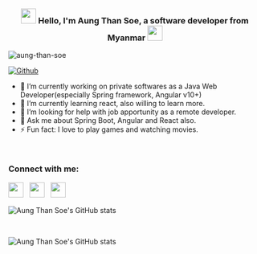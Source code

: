  <h3 align="center"><img src="https://raw.githubusercontent.com/MartinHeinz/MartinHeinz/master/wave.gif" width="30px"> Hello, I'm Aung Than Soe, a software developer from Myanmar
<img src="https://raw.githubusercontent.com/MartinHeinz/MartinHeinz/master/wave.gif" width="30px"></h3>


<p align="left">
 <img src="https://komarev.com/ghpvc/?username=aung-than-soe&label=Profile%20views&color=0e75b6&style=flat" alt="aung-than-soe"/>
 
 [![Github](https://img.shields.io/github/followers/aung-than-soe?label=Follow&style=social)](https://github.com/aung-than-soe)
</p>

- 🔭 I’m currently working on private softwares as a Java Web Developer(especially Spring framework, Angular v10+)
- 🌱 I’m currently learning react, also willing to learn more.
- 🤔 I’m looking for help with job apportunity as a remote developer.
- 💬 Ask me about Spring Boot, Angular and React also.
- ⚡ Fun fact: I love to play games and watching movies.

<br/>

<h3 color='#fff'>Connect with me: </h3>
<p align='left'>
<!-- <a href="https://facebook.com/ats.aungsoe">
<svg xmlns="http://www.w3.org/2000/svg" viewBox="0 0 24 24" width="36" height="36"><path fill="none" d="M0 0h24v24H0z"/><path d="M15.402 21v-6.966h2.333l.349-2.708h-2.682V9.598c0-.784.218-1.319 1.342-1.319h1.434V5.857a19.19 19.19 0 0 0-2.09-.107c-2.067 0-3.482 1.262-3.482 3.58v1.996h-2.338v2.708h2.338V21H4a1 1 0 0 1-1-1V4a1 1 0 0 1 1-1h16a1 1 0 0 1 1 1v16a1 1 0 0 1-1 1h-4.598z"/>
</svg>
</a>&nbsp;&nbsp; -->
<a href="https://twitter.com/@AungThanSo3"><img height="30" src="https://github.com/WaylonWalker/WaylonWalker/blob/main/icon/twitter.png?raw=true"></a>&nbsp;&nbsp;
<a href="https://instagram.com/_waylonwalker"><img height="30" src="https://github.com/WaylonWalker/WaylonWalker/blob/main/icon/instagram.jpg?raw=true"></a>&nbsp;&nbsp;
<a href="https://www.linkedin.com/aung-than-soe-3107381a3/"><img height="30" src="https://github.com/WaylonWalker/WaylonWalker/blob/main/icon/linkedin.png?raw=true"></a>
</p>

![Aung Than Soe's GitHub stats](https://github-readme-stats.vercel.app/api/top-langs?username=aung-than-soe&langs_count=8&show_icons=true&theme=radical&layout=compact)

<br/>

![Aung Than Soe's GitHub stats](https://github-readme-stats.vercel.app/api?username=aung-than-soe&show_icons=true&theme=radical)

<!-- **aung-than-soe/aung-than-soe** is a ✨ _special_ ✨ repository because its `README.md` (this file) appears on your GitHub profile.
 -->
 <!-- - 👯 I’m looking to collaborate on ... -->
<!-- Here are some ideas to get you started:
 -->
<!-- - 📫 How to reach me: ... -->
<!-- - 😄 Pronouns: ... -->

